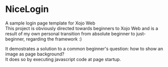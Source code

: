 # NiceLogin

A sample login page template for Xojo Web  
This project is obviously directed towards beginners to Xojo Web and is a result of my own personal transition from absolute beginner to just-beginner, regarding the framework :)

It demostrates a solution to a common beginner's question: how to show an image as page background?  
It does so by executing javascript code at page startup.
